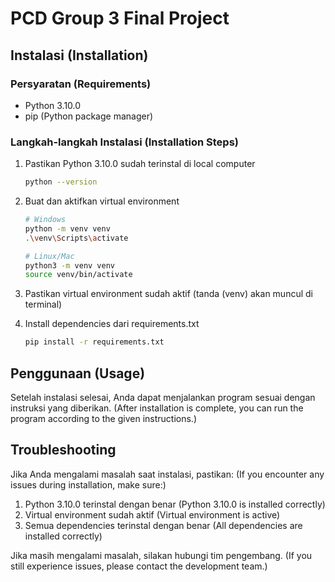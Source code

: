 # PCD Group 3 Final Project

## Instalasi (Installation)

### Persyaratan (Requirements)
- Python 3.10.0
- pip (Python package manager)

### Langkah-langkah Instalasi (Installation Steps)

1. Pastikan Python 3.10.0 sudah terinstal di local computer
   ```bash
   python --version
   ```

2. Buat dan aktifkan virtual environment
   ```bash
   # Windows
   python -m venv venv
   .\venv\Scripts\activate

   # Linux/Mac
   python3 -m venv venv
   source venv/bin/activate
   ```

3. Pastikan virtual environment sudah aktif (tanda (venv) akan muncul di terminal)

4. Install dependencies dari requirements.txt
   ```bash
   pip install -r requirements.txt
   ```

## Penggunaan (Usage)

Setelah instalasi selesai, Anda dapat menjalankan program sesuai dengan instruksi yang diberikan.
(After installation is complete, you can run the program according to the given instructions.)

## Troubleshooting

Jika Anda mengalami masalah saat instalasi, pastikan:
(If you encounter any issues during installation, make sure:)

1. Python 3.10.0 terinstal dengan benar
   (Python 3.10.0 is installed correctly)
2. Virtual environment sudah aktif
   (Virtual environment is active)
3. Semua dependencies terinstal dengan benar
   (All dependencies are installed correctly)

Jika masih mengalami masalah, silakan hubungi tim pengembang.
(If you still experience issues, please contact the development team.) 
